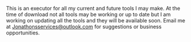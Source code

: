 This is an executor for all my current and future tools I may make. At the time of download not all tools may be working or up to date but I am working on updating all the tools and they will be available soon. Email me at Jonathonsservices@outlook.com for suggestions or business opportunities.
